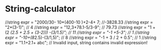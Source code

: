# String-calculator
//string expr = "2000/30-  10*(400-10 )+2-4+ 7;				      //-3828.33
//string expr = "2*(3-1)";									                // 4
//string expr = "12,3+78.1-5/3-9";							            // 79.73
//string expr = "1 + (2 *(2.5 + 2.5 + (3-2))) -(3/1.5)";  	// 11
//string expr = "-1 +5-3";									                // 1
//string expr = "-10+(8*2.5)-(3/1,5)";	 					          // 8
//string expr = "-1 + 3 / 2 + 0.5";							            // 1
//string expr = "1.1+2.1+ abc";								              // Invalid input, string contains invalid expression!
